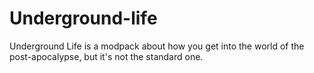 # Underground-life
Underground Life is a modpack about how you get into the world of the post-apocalypse, but it's not the standard one.
